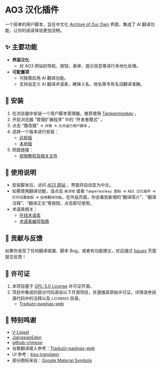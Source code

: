# AO3 汉化插件

一个简单的用户脚本，旨在中文化 [Archive of Our Own](https://archiveofourown.org/) 界面，集成了 AI 翻译功能，让你的阅读体验更加流畅。

## ✨ 主要功能

- **界面汉化**
  - 对 AO3 网站的导航、按钮、表单、提示信息等进行本地化处理。
- **可配置项**
  - 可按需启用 AI 翻译功能。
  - 支持自定义 AI 翻译术语表，确保人名、地名等专有名词翻译准确。

## 🔧 安装

1.  在浏览器中安装一个用户脚本管理器，推荐使用 [Tampermonkey](https://www.tampermonkey.net/) 。
2.  开启浏览器 “管理扩展程序” 中的 “开发者模式” 。
3.  点击 “篡改猴” -> `详情` -> `允许运行用户脚本` 。
4.  选择一个版本进行安装：
    - [远程版](https://raw.githubusercontent.com/V-Lipset/ao3-chinese/main/main.user.js)
    - [本地版](https://raw.githubusercontent.com/V-Lipset/ao3-chinese/main/local.user.js)
5.  网盘链接：
    - [视频教程及相关文件](https://pan.baidu.com/s/1JVAj6vEVVrxu4h86sBNkVw?pwd=o1je)

## 📖 使用说明

- 安装脚本后，访问 [AO3 网站](https://archiveofourown.org/) ，界面将自动变为中文。
- 如需使用翻译功能，请点击 `悬浮球` 或者 `Tampermonkey 图标` -> `AO3 汉化插件` -> `打开设置面板` -> `启用翻译功能`。在作品页面，你会看到新增的“翻译简介”、“翻译注释”、“翻译正文”等按钮，点击即可使用。
- 术语表相关：
  - [在线术语库](https://github.com/V-Lipset/ao3-chinese/wiki/%E5%9C%A8%E7%BA%BF%E6%9C%AF%E8%AF%AD%E8%A1%A8)
  - [术语表编写指南](https://github.com/V-Lipset/ao3-chinese/wiki#%E6%9C%AF%E8%AF%AD%E8%A1%A8%E7%BC%96%E5%86%99%E6%8C%87%E5%8D%97-v101)

## 🤝 贡献与反馈

如果你发现了任何翻译错漏、脚本 Bug，或者有功能建议，欢迎通过 [Issues](https://github.com/V-Lipset/ao3-chinese/issues) 页面提交反馈！

## 📄 许可证

1. 本项目基于 [GPL-3.0 License](./LICENSE) 许可证开源。  
2. 项目中集成的部分代码源自以下开源项目，并遵循其原始许可证。详情请参阅源代码中的注释以及 `LICENSES` 目录。
    - [Traduzir-paginas-web](https://github.com/FilipePS/Traduzir-paginas-web)

## 🙏 特别鸣谢
- [V-Lipset](https://github.com/V-Lipset)
- [JiangxianEden](https://github.com/JiangxianEden)
- [github-chinese](https://github.com/maboloshi/github-chinese)
- 谷歌翻译接入参考：[Traduzir-paginas-web](https://github.com/FilipePS/Traduzir-paginas-web)
- UI 参考：[kiss-translator](https://github.com/fishjar/kiss-translator)
- 部分图标来自：[Google Material Symbols](https://fonts.google.com/icons)
